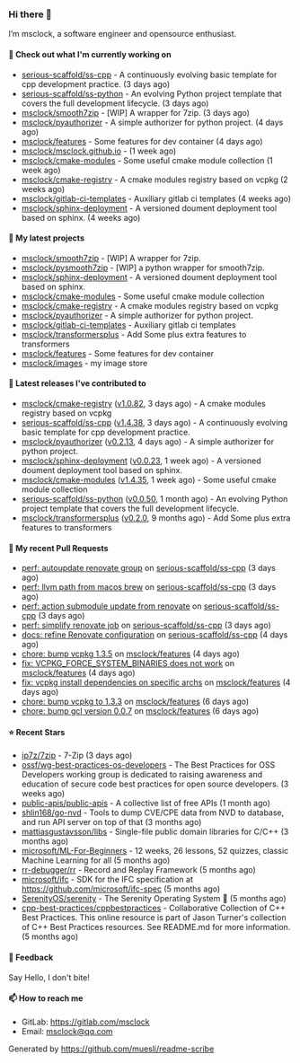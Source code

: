 ### Hi there 👋

I’m msclock, a software engineer and opensource enthusiast.

#### 👷 Check out what I'm currently working on

- [serious-scaffold/ss-cpp](https://github.com/serious-scaffold/ss-cpp) - A continuously evolving basic template for cpp development practice. (3 days ago)
- [serious-scaffold/ss-python](https://github.com/serious-scaffold/ss-python) - An evolving Python project template that covers the full development lifecycle. (3 days ago)
- [msclock/smooth7zip](https://github.com/msclock/smooth7zip) - [WIP] A wrapper for 7zip. (3 days ago)
- [msclock/pyauthorizer](https://github.com/msclock/pyauthorizer) - A simple authorizer for python project. (4 days ago)
- [msclock/features](https://github.com/msclock/features) - Some features for dev container (4 days ago)
- [msclock/msclock.github.io](https://github.com/msclock/msclock.github.io) -  (1 week ago)
- [msclock/cmake-modules](https://github.com/msclock/cmake-modules) - Some useful cmake module collection (1 week ago)
- [msclock/cmake-registry](https://github.com/msclock/cmake-registry) - A cmake modules registry based on vcpkg (2 weeks ago)
- [msclock/gitlab-ci-templates](https://github.com/msclock/gitlab-ci-templates) - Auxiliary gitlab ci templates (4 weeks ago)
- [msclock/sphinx-deployment](https://github.com/msclock/sphinx-deployment) - A versioned doument deployment tool based on sphinx. (4 weeks ago)

#### 🌱 My latest projects

- [msclock/smooth7zip](https://github.com/msclock/smooth7zip) - [WIP] A wrapper for 7zip.
- [msclock/pysmooth7zip](https://github.com/msclock/pysmooth7zip) - [WIP] a python wrapper for smooth7zip.
- [msclock/sphinx-deployment](https://github.com/msclock/sphinx-deployment) - A versioned doument deployment tool based on sphinx.
- [msclock/cmake-modules](https://github.com/msclock/cmake-modules) - Some useful cmake module collection
- [msclock/cmake-registry](https://github.com/msclock/cmake-registry) - A cmake modules registry based on vcpkg
- [msclock/pyauthorizer](https://github.com/msclock/pyauthorizer) - A simple authorizer for python project.
- [msclock/gitlab-ci-templates](https://github.com/msclock/gitlab-ci-templates) - Auxiliary gitlab ci templates
- [msclock/transformersplus](https://github.com/msclock/transformersplus) - Add Some plus extra features to transformers
- [msclock/features](https://github.com/msclock/features) - Some features for dev container
- [msclock/images](https://github.com/msclock/images) - my image store

#### 🔭 Latest releases I've contributed to

- [msclock/cmake-registry](https://github.com/msclock/cmake-registry) ([v1.0.82](https://github.com/msclock/cmake-registry/releases/tag/v1.0.82), 3 days ago) - A cmake modules registry based on vcpkg
- [serious-scaffold/ss-cpp](https://github.com/serious-scaffold/ss-cpp) ([v1.4.38](https://github.com/serious-scaffold/ss-cpp/releases/tag/v1.4.38), 3 days ago) - A continuously evolving basic template for cpp development practice.
- [msclock/pyauthorizer](https://github.com/msclock/pyauthorizer) ([v0.2.13](https://github.com/msclock/pyauthorizer/releases/tag/v0.2.13), 4 days ago) - A simple authorizer for python project.
- [msclock/sphinx-deployment](https://github.com/msclock/sphinx-deployment) ([v0.0.23](https://github.com/msclock/sphinx-deployment/releases/tag/v0.0.23), 1 week ago) - A versioned doument deployment tool based on sphinx.
- [msclock/cmake-modules](https://github.com/msclock/cmake-modules) ([v1.4.35](https://github.com/msclock/cmake-modules/releases/tag/v1.4.35), 1 week ago) - Some useful cmake module collection
- [serious-scaffold/ss-python](https://github.com/serious-scaffold/ss-python) ([v0.0.50](https://github.com/serious-scaffold/ss-python/releases/tag/v0.0.50), 1 month ago) - An evolving Python project template that covers the full development lifecycle.
- [msclock/transformersplus](https://github.com/msclock/transformersplus) ([v0.2.0](https://github.com/msclock/transformersplus/releases/tag/v0.2.0), 9 months ago) - Add Some plus extra features to transformers

#### 🔨 My recent Pull Requests

- [perf: autoupdate renovate group](https://github.com/serious-scaffold/ss-cpp/pull/229) on [serious-scaffold/ss-cpp](https://github.com/serious-scaffold/ss-cpp) (3 days ago)
- [perf: llvm path from macos brew](https://github.com/serious-scaffold/ss-cpp/pull/227) on [serious-scaffold/ss-cpp](https://github.com/serious-scaffold/ss-cpp) (3 days ago)
- [perf: action submodule update from renovate](https://github.com/serious-scaffold/ss-cpp/pull/226) on [serious-scaffold/ss-cpp](https://github.com/serious-scaffold/ss-cpp) (3 days ago)
- [perf: simplify renovate job](https://github.com/serious-scaffold/ss-cpp/pull/225) on [serious-scaffold/ss-cpp](https://github.com/serious-scaffold/ss-cpp) (3 days ago)
- [docs: refine Renovate configuration](https://github.com/serious-scaffold/ss-cpp/pull/223) on [serious-scaffold/ss-cpp](https://github.com/serious-scaffold/ss-cpp) (4 days ago)
- [chore: bump vcpkg 1.3.5](https://github.com/msclock/features/pull/22) on [msclock/features](https://github.com/msclock/features) (4 days ago)
- [fix: VCPKG_FORCE_SYSTEM_BINARIES does not work](https://github.com/msclock/features/pull/21) on [msclock/features](https://github.com/msclock/features) (4 days ago)
- [fix: vcpkg install dependencies on specific archs](https://github.com/msclock/features/pull/20) on [msclock/features](https://github.com/msclock/features) (4 days ago)
- [chore: bump vcpkg to 1.3.3](https://github.com/msclock/features/pull/19) on [msclock/features](https://github.com/msclock/features) (6 days ago)
- [chore: bump gcl version 0.0.7](https://github.com/msclock/features/pull/18) on [msclock/features](https://github.com/msclock/features) (6 days ago)

#### ⭐ Recent Stars

- [ip7z/7zip](https://github.com/ip7z/7zip) - 7-Zip (3 days ago)
- [ossf/wg-best-practices-os-developers](https://github.com/ossf/wg-best-practices-os-developers) - The Best Practices for OSS Developers working group is dedicated to raising awareness and education of secure code best practices for open source developers. (3 weeks ago)
- [public-apis/public-apis](https://github.com/public-apis/public-apis) - A collective list of free APIs (1 month ago)
- [shlin168/go-nvd](https://github.com/shlin168/go-nvd) - Tools to dump CVE/CPE data from NVD to database, and run API server on top of that (3 months ago)
- [mattiasgustavsson/libs](https://github.com/mattiasgustavsson/libs) - Single-file public domain libraries for C/C&#43;&#43; (3 months ago)
- [microsoft/ML-For-Beginners](https://github.com/microsoft/ML-For-Beginners) - 12 weeks, 26 lessons, 52 quizzes, classic Machine Learning for all (5 months ago)
- [rr-debugger/rr](https://github.com/rr-debugger/rr) - Record and Replay Framework (5 months ago)
- [microsoft/ifc](https://github.com/microsoft/ifc) - SDK for the IFC specification at https://github.com/microsoft/ifc-spec (5 months ago)
- [SerenityOS/serenity](https://github.com/SerenityOS/serenity) - The Serenity Operating System 🐞 (5 months ago)
- [cpp-best-practices/cppbestpractices](https://github.com/cpp-best-practices/cppbestpractices) - Collaborative Collection of C&#43;&#43; Best Practices. This online resource is part of Jason Turner&#39;s collection of C&#43;&#43; Best Practices resources. See README.md for more information. (5 months ago)

#### 💬 Feedback

Say Hello, I don't bite!

#### 📫 How to reach me

- GitLab: https://gitlab.com/msclock
- Email: msclock@qq.com

Generated by https://github.com/muesli/readme-scribe
